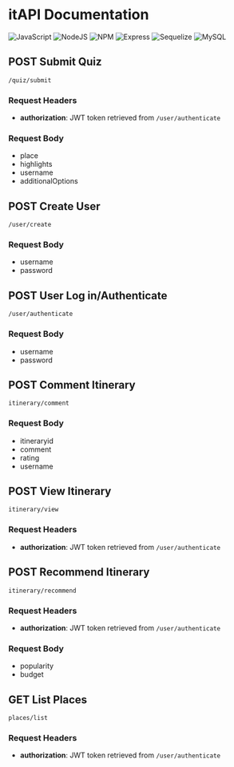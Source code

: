 # itAPI Documentation
![JavaScript](https://img.shields.io/badge/JavaScript-323330?style=for-the-badge&logo=javascript&logoColor=F7DF1E)
![NodeJS](https://img.shields.io/badge/Node%20js-339933?style=for-the-badge&logo=nodedotjs&logoColor=white)
![NPM](https://img.shields.io/badge/npm-CB3837?style=for-the-badge&logo=npm&logoColor=white)
![Express](https://img.shields.io/badge/Express%20js-000000?style=for-the-badge&logo=express&logoColor=white)
![Sequelize](https://img.shields.io/badge/Sequelize-52B0E7?style=for-the-badge&logo=Sequelize&logoColor=white)
![MySQL](https://img.shields.io/badge/MySQL-005C84?style=for-the-badge&logo=mysql&logoColor=white)
## POST Submit Quiz
`/quiz/submit`
### Request Headers
- **authorization**: JWT token retrieved from `/user/authenticate`

### Request Body
- place
- highlights
- username
- additionalOptions 

## POST Create User
`/user/create`

### Request Body
- username
- password

## POST User Log in/Authenticate
`/user/authenticate`

### Request Body
- username
- password

## POST Comment Itinerary
`itinerary/comment`
### Request Body
- itineraryid
- comment
- rating
- username

## POST View Itinerary
`itinerary/view`

### Request Headers
- **authorization**: JWT token retrieved from `/user/authenticate`

## POST Recommend Itinerary
`itinerary/recommend`
### Request Headers
- **authorization**: JWT token retrieved from `/user/authenticate`

### Request Body
- popularity
- budget

## GET List Places
`places/list`
### Request Headers
- **authorization**: JWT token retrieved from `/user/authenticate`